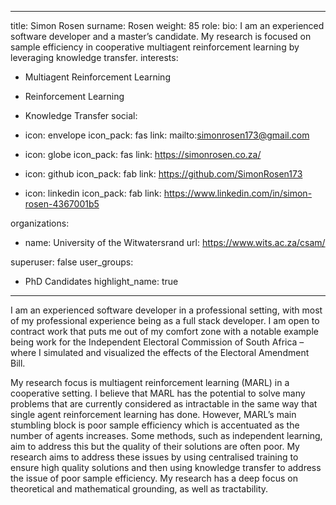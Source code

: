 
---
title: Simon Rosen
surname: Rosen
weight: 85
role:
bio: I am an experienced software developer and a master’s candidate. My research is focused on sample efficiency in cooperative multiagent reinforcement learning by leveraging knowledge transfer. 
interests:
  - Multiagent Reinforcement Learning
  - Reinforcement Learning
  - Knowledge Transfer
social:
  - icon: envelope
    icon_pack: fas
    link: mailto:simonrosen173@gmail.com


  - icon: globe
    icon_pack: fas
    link: https://simonrosen.co.za/

  - icon: github
    icon_pack: fab
    link: https://github.com/SimonRosen173

  - icon: linkedin
    icon_pack: fab
    link: https://www.linkedin.com/in/simon-rosen-4367001b5

organizations:
  - name: University of the Witwatersrand
    url: https://www.wits.ac.za/csam/

superuser: false
user_groups:
  - PhD Candidates
highlight_name: true


---

I am an experienced software developer in a professional setting, with most of my professional experience being as a full stack developer. I am open to contract work that puts me out of my comfort zone with a notable example being work for the Independent Electoral Commission of South Africa – where I simulated and visualized the effects of the Electoral Amendment Bill.

My research focus is multiagent reinforcement learning (MARL) in a cooperative setting. I believe that MARL has the potential to solve many problems that are currently considered as intractable in the same way that single agent reinforcement learning has done. However, MARL’s main stumbling block is poor sample efficiency which is accentuated as the number of agents increases. Some methods, such as independent learning, aim to address this but the quality of their solutions are often poor. My research aims to address these issues by using centralised training to ensure high quality solutions and then using knowledge transfer to address the issue of poor sample efficiency. My research has a deep focus on theoretical and mathematical grounding, as well as tractability. 

